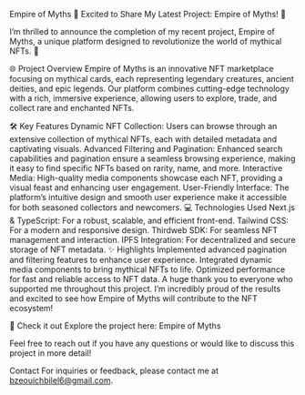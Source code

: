 Empire of Myths
🚀 Excited to Share My Latest Project: Empire of Myths! 🚀

I’m thrilled to announce the completion of my recent project, Empire of Myths, a unique platform designed to revolutionize the world of mythical NFTs. 🌟

🌐 Project Overview
Empire of Myths is an innovative NFT marketplace focusing on mythical cards, each representing legendary creatures, ancient deities, and epic legends. Our platform combines cutting-edge technology with a rich, immersive experience, allowing users to explore, trade, and collect rare and enchanted NFTs.

🛠️ Key Features
Dynamic NFT Collection: Users can browse through an extensive collection of mythical NFTs, each with detailed metadata and captivating visuals.
Advanced Filtering and Pagination: Enhanced search capabilities and pagination ensure a seamless browsing experience, making it easy to find specific NFTs based on rarity, name, and more.
Interactive Media: High-quality media components showcase each NFT, providing a visual feast and enhancing user engagement.
User-Friendly Interface: The platform’s intuitive design and smooth user experience make it accessible for both seasoned collectors and newcomers.
💻 Technologies Used
Next.js & TypeScript: For a robust, scalable, and efficient front-end.
Tailwind CSS: For a modern and responsive design.
Thirdweb SDK: For seamless NFT management and interaction.
IPFS Integration: For decentralized and secure storage of NFT metadata.
✨ Highlights
Implemented advanced pagination and filtering features to enhance user experience.
Integrated dynamic media components to bring mythical NFTs to life.
Optimized performance for fast and reliable access to NFT data.
A huge thank you to everyone who supported me throughout this project. I’m incredibly proud of the results and excited to see how Empire of Myths will contribute to the NFT ecosystem!

🔗 Check it out
Explore the project here: Empire of Myths

Feel free to reach out if you have any questions or would like to discuss this project in more detail!

Contact
For inquiries or feedback, please contact me at bzeouichbilel6@gmail.com.
